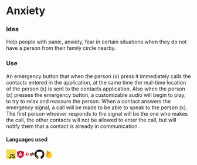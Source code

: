 # Anxiety

### Idea
Help people with panic, anxiety, fear in certain situations when they do not have a person from their family circle nearby.

### Use
An emergency button that when the person (x) press it immediately calls the contacts entered in the application, at the same time the real-time location of the person (x) is sent to the contacts application.
Also when the person (x) presses the emergency button, a customizable audio will begin to play, to try to relax and reassure the person.
When a contact answers the emergency signal, a call will be made to be able to speak to the person (x). The first person whoever responds to the signal will be the one who makes the call, the other contacts will not be allowed to enter the call, but will notify them that a contact is already in communication.

#### Languages used

<img align="left" alt="JavaScript" width="26px" src="https://raw.githubusercontent.com/github/explore/80688e429a7d4ef2fca1e82350fe8e3517d3494d/topics/javascript/javascript.png" />
<img align="left" alt="Angular" width="26px" src="https://raw.githubusercontent.com/github/explore/80688e429a7d4ef2fca1e82350fe8e3517d3494d/topics/angular/angular.png" />
<img align="left" alt="Git" width="26px" src="https://raw.githubusercontent.com/github/explore/80688e429a7d4ef2fca1e82350fe8e3517d3494d/topics/git/git.png" />
<img align="left" alt="GitHub" width="26px" src="https://raw.githubusercontent.com/github/explore/78df643247d429f6cc873026c0622819ad797942/topics/github/github.png" />
<img align="left" alt="Firebase" width="26px" src="https://raw.githubusercontent.com/github/explore/80688e429a7d4ef2fca1e82350fe8e3517d3494d/topics/firebase/firebase.png" />
